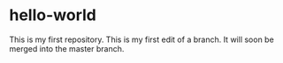 # hello-world
This is my first repository. 
This is my first edit of a branch. It will soon be merged into the master branch.
